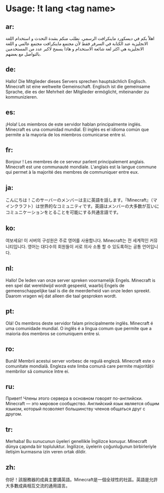# Usage: !t lang \<tag name\>
## ar:
اهلاً بكم في ديسكورد ماينكرافت الرسمي. نطلب منكم بشدة التحدث و استخدام اللغة الانجليزية عند الكتابة في السرفر فقط لأن مجتمع ماينكرافت مجتمع عالمي و اللغة الانجليزية هي اكثر لغة شائعة الاستخدام و هاذا يسمح لاكبر عدد من المستخدمين بالتواصل مع بعضهم.

## de:
Hallo! Die Mitglieder dieses Servers sprechen hauptsächlich Englisch. Minecraft ist eine weltweite Gemeinschaft. Englisch ist die gemeinsame Sprache, die es der Mehrheit der Mitglieder ermöglicht, miteinander zu kommunizieren.

## es:
¡Hola! Los miembros de este servidor hablan principalmente inglés. Minecraft es una comunidad mundial. El inglés es el idioma común que permite a la mayoría de los miembros comunicarse entre sí.

## fr:
Bonjour ! Les membres de ce serveur parlent principalement anglais. Minecraft est une communauté mondiale. L'anglais est la langue commune qui permet à la majorité des membres de communiquer entre eux.

## ja:
こんにちは！このサーバーのメンバーは主に英語を話します。『Minecraft』（マインクラフト）は世界的なコミュニティです。英語はメンバーの大多数が互いにコミュニケーションをとることを可能にする共通言語です。

## ko:
여보세요! 이 서버의 구성원은 주로 영어를 사용합니다. Minecraft는 전 세계적인 커뮤니티입니다. 영어는 대다수의 회원들이 서로 의사 소통 할 수 있도록하는 공통 언어입니다.

## nl:
Hallo! De leden van onze server spreken voornamelijk Engels. Minecraft is een spel dat wereldwijd wordt gespeeld, waarbij Engels de gemeenschappelijke taal is die de meerderheid van onze leden spreekt. Daarom vragen wij dat alleen die taal gesproken wordt.

## pt:
Olá! Os membros deste servidor falam principalmente inglês. Minecraft é uma comunidade mundial. O inglês é a língua comum que permite que a maioria dos membros se comuniquem entre si.

## ro:
Bună! Membrii acestui server vorbesc de regulă engleză. Minecraft este o comunitate mondială. Engleza este limba comună care permite majorității membrilor să comunice între ei.

## ru:
Привет! Члены этого сервера в основном говорят по-английски. Minecraft — это мировое сообщество. Английский язык является общим языком, который позволяет большинству членов общаться друг с другом.

## tr:
Merhaba! Bu sunucunun üyeleri genellikle İngilizce konuşur. Minecraft dünya çapında bir topluluktur. İngilizce, üyelerin çoğunluğunun birbirleriyle iletişim kurmasına izin veren ortak dildir.

## zh:
你好！該服務器的成員主要講英語。Minecraft是一個全球性的社區。英語是允許大多數成員相互交流的通用語言。
